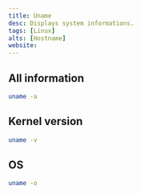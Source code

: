 ```yaml
---
title: Uname
desc: Displays system informations.
tags: [Linux]
alts: [Hostname]
website:
---
```


## All information

```sh
uname -a
```

## Kernel version

```sh
uname -v
```

## OS

```sh
uname -o
```